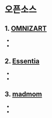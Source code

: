 # 오픈소스
## 1. [OMNIZART](https://github.com/Music-and-Culture-Technology-Lab/omnizart)
-
-


## 2. [Essentia](https://github.com/MTG/essentia)
-
-

## 3. [madmom](https://github.com/CPJKU/madmom)
-
-

